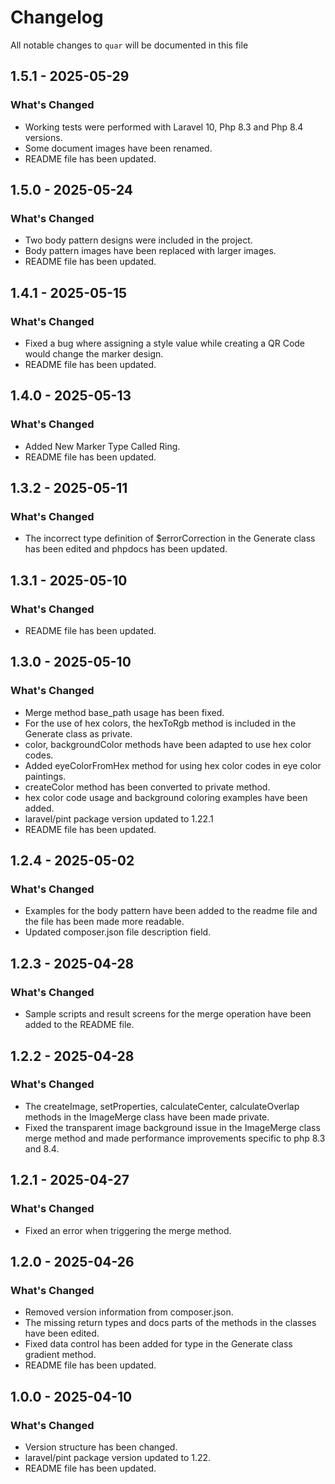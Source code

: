 # Changelog

All notable changes to `quar` will be documented in this file

## 1.5.1 - 2025-05-29

### What's Changed

* Working tests were performed with Laravel 10, Php 8.3 and Php 8.4 versions.
* Some document images have been renamed.
* README file has been updated.

## 1.5.0 - 2025-05-24

### What's Changed

* Two body pattern designs were included in the project.
* Body pattern images have been replaced with larger images.
* README file has been updated.

## 1.4.1 - 2025-05-15

### What's Changed

* Fixed a bug where assigning a style value while creating a QR Code would change the marker design.
* README file has been updated.

## 1.4.0 - 2025-05-13

### What's Changed

* Added New Marker Type Called Ring.
* README file has been updated.

## 1.3.2 - 2025-05-11

### What's Changed

* The incorrect type definition of $errorCorrection in the Generate class has been edited and phpdocs has been updated.

## 1.3.1 - 2025-05-10

### What's Changed

* README file has been updated.

## 1.3.0 - 2025-05-10

### What's Changed

* Merge method base_path usage has been fixed.
* For the use of hex colors, the hexToRgb method is included in the Generate class as private.
* color, backgroundColor methods have been adapted to use hex color codes.
* Added eyeColorFromHex method for using hex color codes in eye color paintings.
* createColor method has been converted to private method.
* hex color code usage and background coloring examples have been added.
* laravel/pint package version updated to 1.22.1
* README file has been updated.

## 1.2.4 - 2025-05-02

### What's Changed
* Examples for the body pattern have been added to the readme file and the file has been made more readable.
* Updated composer.json file description field.

## 1.2.3 - 2025-04-28

### What's Changed
* Sample scripts and result screens for the merge operation have been added to the README file.

## 1.2.2 - 2025-04-28

### What's Changed

* The createImage, setProperties, calculateCenter, calculateOverlap methods in the ImageMerge class have been made private.
* Fixed the transparent image background issue in the ImageMerge class merge method and made performance improvements specific to php 8.3 and 8.4.


## 1.2.1 - 2025-04-27

### What's Changed

* Fixed an error when triggering the merge method.

## 1.2.0 - 2025-04-26

### What's Changed

* Removed version information from composer.json.
* The missing return types and docs parts of the methods in the classes have been edited.
* Fixed data control has been added for type in the Generate class gradient method.
* README file has been updated.

## 1.0.0 - 2025-04-10

### What's Changed

* Version structure has been changed.
* laravel/pint package version updated to 1.22.
* README file has been updated.